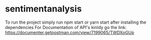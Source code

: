 # sentimentanalysis
To run the project simply run npm start or yarn start after installing the dependencies
For Documentation of API's kinldy go the link: https://documenter.getpostman.com/view/7199065/TWDXoGUp
